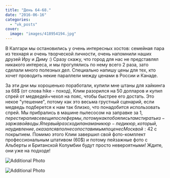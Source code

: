 ```yaml
---
title: "День 64-68."
date: "2016-06-16"
categories: 
  - "vk_posts"
cover:
  image: "images/418954194.jpg"
---
```


В Калгари мы остановились у очень интересных хостов: семейная пара из технаря и очень творческой личности, очень напомнили наших друзей Иру и Диму :) Сразу скажу, что город для нас не представлял никакого интереса, и мы прогулялись по нему всего 2 раза, зато сделали много полезных дел. Специально напишу цены для тех, кто хочет проводить некие параллели между ценами в России и Канаде.

<!--more-->

За эти дни мы хорошенько поработали, купили мне штаны для хайкинга за 68$ (от слова hike - поход), Клим разорился на 50 долларов и купил спрей от медведей+чехол на пояс, чтобы быстрее его достать. Это некое "утешение", потому как это весьма грустный сценарий, если медведь подберется к нам так близко, что понадобится использовать спрей. Мы прибрались в машине пылесосом на заправке за 1$, перестирали все вещи после фермы, потому как побоялись там стирать из-за ржавой воды. Я первый раз сходила на маникюр-педикюр, который, на удивление, оказался вполне сопоставимым по цене с Москвой: 42$ с покрытием. Помимо этого Клим завершил свой фото-комплект профессиональным штативом (60$) и потому пейзажные фото с Альберты и Британской Колумбии будут просто невероятными! Ждите, они уже на подходе!

![Additional Photo](https://vodpop.ru/wp-content/uploads/2023/07/418954195.jpg)

![Additional Photo](https://vodpop.ru/wp-content/uploads/2023/07/418954196.jpg)
